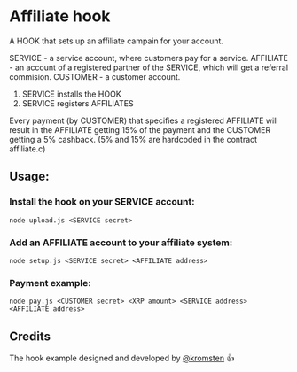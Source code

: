 # Affiliate hook 

A HOOK that sets up an affiliate campain for your account.

SERVICE - a service account, where customers pay for a service.
AFFILIATE - an account of a registered partner of the SERVICE, which will get a referral commision. 
CUSTOMER - a customer account.

1. SERVICE installs the HOOK
2. SERVICE registers AFFILIATES

Every payment (by CUSTOMER) that specifies a registered AFFILIATE will result in the AFFILIATE getting 15% of the payment and the CUSTOMER getting a 5% cashback.
(5% and 15% are hardcoded in the contract affiliate.c)

## Usage:

### Install the hook on your SERVICE account:
```
node upload.js <SERVICE secret> 
```

### Add an AFFILIATE account to your affiliate system:

```
node setup.js <SERVICE secret> <AFFILIATE address>
```

### Payment example:
```
node pay.js <CUSTOMER secret> <XRP amount> <SERVICE address> <AFFILIATE address>
```

## Credits
The hook example designed and developed by [@kromsten](https://github.com/kromsten) 👍 
